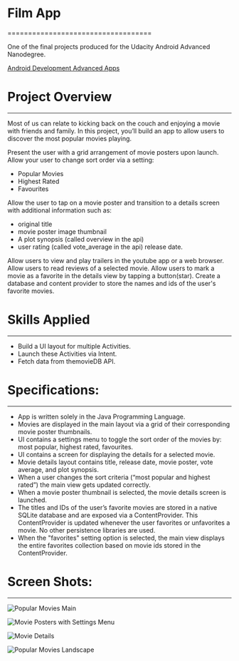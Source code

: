 # Film App
===================================

One of the final projects produced for the Udacity Android Advanced Nanodegree.

[Android Development Advanced Apps](https://classroom.udacity.com/nanodegrees/nd801/parts/9bb83157-0407-47dc-b0c4-c3d4d7dc66df)

# Project Overview
------------------------

Most of us can relate to kicking back on the couch and enjoying a movie with friends and family. In this project, you’ll build an app to allow users to discover the most popular movies playing.

Present the user with a grid arrangement of movie posters upon launch.
Allow your user to change sort order via a setting:
* Popular Movies
* Highest Rated
* Favourites

Allow the user to tap on a movie poster and transition to a details screen with additional information such as:
* original title
* movie poster image thumbnail
* A plot synopsis (called overview in the api)
* user rating (called vote_average in the api)
  release date.
  
Allow users to view and play trailers in the youtube app or a web browser.
Allow users to read reviews of a selected movie.
Allow users to mark a movie as a favorite in the details view by tapping a button(star).
Create a database and content provider to store the names and ids of the user's favorite movies.
 
# Skills Applied
---------------------------------

* Build a UI layout for multiple Activities.
* Launch these Activities via Intent.
* Fetch data from themovieDB API.

# Specifications:
---------------------------------

* App is written solely in the Java Programming Language.
* Movies are displayed in the main layout via a grid of their corresponding movie poster thumbnails.
* UI contains a settings menu to toggle the sort order of the movies by: most popular, highest rated, favourites.
* UI contains a screen for displaying the details for a selected movie.
* Movie details layout contains title, release date, movie poster, vote average, and plot synopsis.
* When a user changes the sort criteria (“most popular and highest rated”) the main view gets updated correctly.
* When a movie poster thumbnail is selected, the movie details screen is launched.
* The titles and IDs of the user’s favorite movies are stored in a native SQLite database and are exposed via a ContentProvider. This ContentProvider is updated whenever the user favorites or unfavorites a movie. No other persistence libraries are used.
* When the "favorites" setting option is selected, the main view displays the entire favorites collection based on movie ids stored in the ContentProvider.

# Screen Shots:
---------------------------------

![Popular Movies Main](https://cherudek.github.io/FilmApp/film_app_screenshot3.png "Popular Movies Main Screenshot")

![Movie Posters with Settings Menu](https://cherudek.github.io/FilmApp/film_app_screenshot4png.png "Main Activity plus Settings Menu Screenshot")

![Movie Details](https://cherudek.github.io/FilmApp/film_app_screenshot.png "Main Details Screenshot")

![Popular Movies Landscape](https://cherudek.github.io/FilmApp/film_app_screenshot2.png "Popular Movies Landscape")









